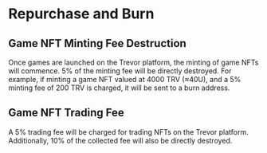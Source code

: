 # Repurchase and Burn

## Game NFT Minting Fee Destruction&#x20;

Once games are launched on the Trevor platform, the minting of game NFTs will commence. 5% of the minting fee will be directly destroyed. For example, if minting a game NFT valued at 4000 TRV (≈40U), and a 5% minting fee of 200 TRV is charged, it will be sent to a burn address.

## Game NFT Trading Fee&#x20;

A 5% trading fee will be charged for trading NFTs on the Trevor platform. Additionally, 10% of the collected fee will also be directly destroyed.
